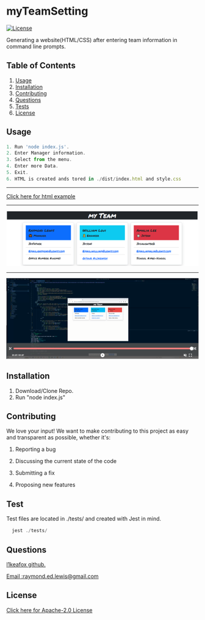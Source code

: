 
  # myTeamSetting

  [![License](https://img.shields.io/badge/License-Apache_2.0-blue.svg)](https://opensource.org/licenses/Apache-2.0)

  Generating a website(HTML/CSS) after entering team information in command line prompts.
  
  
  ## Table of Contents 
  1.  [Usage](#Usage)
  2.  [Installation](#Installation)
  3.  [Contributing](#Contributing)
  4.  [Questions](#Questions)
  5.  [Tests](#Tests)
  6.  [License](#License)
  
  ## Usage 
  ``` js
  1. Run 'node index.js'.
  2. Enter Manager information.
  3. Select from the menu.
  4. Enter more Data.
  5. Exit.
  6. HTML is created ands tored in ./dist/index.html and style.css
```
<hr>
<a href='https://l1keafox.github.io/myTeamSetting/'  target="_blank"> Click here for html example</a> 

<hr>
  
![Website](/assets/images/readme.PNG)
<hr>  


<a href="https://drive.google.com/file/d/1AayKqKzSWKTtpzPjDP1LOzFvYW4f1xoR/view">![Website](/assets/images/video.PNG) </a>


## Installation 
  1. Download/Clone Repo.
  2. Run "node index.js"
  
  
## Contributing 

We love your input! We want to make contributing to this project as easy and transparent as possible, whether it's: 

 1. Reporting a bug

 2. Discussing the current state of the code

 3. Submitting a fix 

 4. Proposing new features 
  
## Test 
   
  Test files are located in ./tests/ and created with Jest in mind.
``` js
  jest ./tests/
  ```
  
## Questions
  <a href='https://github.com/l1keafox'>l1keafox github.</a> 
  
  <a href="mailto: raymond.ed.lewis@gmail.com">Email :raymond.ed.lewis@gmail.com</a>
  
## License
  <a href='https://opensource.org/licenses/Apache-2.0'>Click here for Apache-2.0 License </a>
  